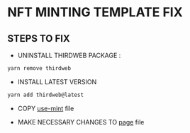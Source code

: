 
# NFT MINTING TEMPLATE FIX

## STEPS TO FIX

- UNINSTALL THIRDWEB PACKAGE :

```bash
yarn remove thirdweb
```

- INSTALL LATEST VERSION

```bash
yarn add thirdweb@latest
```

- COPY [use-mint](/src/hooks/use-mint.ts) file

- MAKE NECESSARY CHANGES TO [page](/src/app/page.tsx) file
